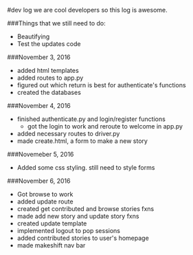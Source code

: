 #dev log
we are cool developers so this log is awesome.

###Things that we still need to do:
* Beautifying
* Test the updates code
  

###November 3, 2016
* added html templates
* added routes to app.py
* figured out which return is best for authenticate's functions
* created the databases

###November 4, 2016
* finished authenticate.py and login/register functions
    * got the login to work and reroute to welcome in app.py
* added necessary routes to driver.py
* made create.html, a form to make a new story
 
###Novemeber 5, 2016
* Added some css styling. still need to style forms

###November 6, 2016
* Got browse to work
* added update route
* created get contributed and browse stories fxns
* made add new story and update story fxns
* created update template
* implemented logout to pop sessions
* added contributed stories to user's homepage
* made makeshift nav bar
